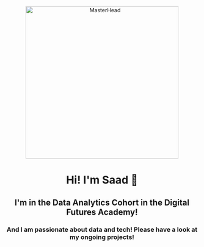 <p align="center"><img src="https://media.tenor.com/2uyENRmiUt0AAAAC/coding.gif" alt="MasterHead" width="400"></p>
<h1 align="center">Hi! I'm Saad  👋 </h1>
<h2 align="center">I'm in the Data Analytics Cohort in the Digital Futures Academy!</h2>
<h3 align="center">And I am passionate about data and tech! Please have a look at my ongoing projects!</h3>
